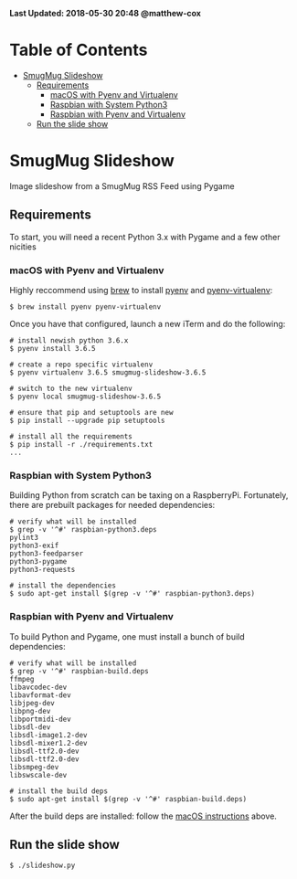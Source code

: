 **Last Updated: 2018-05-30 20:48 @matthew-cox**

Table of Contents
=================
  * [SmugMug Slideshow](#smugmug-slideshow)
    * [Requirements](#requirements)
      * [macOS with Pyenv and Virtualenv](#macos-with-pyenv-and-virtualenv)
      * [Raspbian with System Python3](#raspbian-with-system-python3)
      * [Raspbian with Pyenv and Virtualenv](#raspbian-with-pyenv-and-virtualenv)
    * [Run the slide show](#run-the-slide-show)

# SmugMug Slideshow

Image slideshow from a SmugMug RSS Feed using Pygame

## Requirements

To start, you will need a recent Python 3.x with Pygame and a few other nicities

### macOS with Pyenv and Virtualenv

Highly reccommend using [brew](https://brew.sh) to install [pyenv](https://github.com/pyenv/pyenv) and [pyenv-virtualenv](https://github.com/pyenv/pyenv-virtualenv):

    $ brew install pyenv pyenv-virtualenv

  Once you have that configured, launch a new iTerm and do the following:

    # install newish python 3.6.x
    $ pyenv install 3.6.5

    # create a repo specific virtualenv
    $ pyenv virtualenv 3.6.5 smugmug-slideshow-3.6.5

    # switch to the new virtualenv
    $ pyenv local smugmug-slideshow-3.6.5

    # ensure that pip and setuptools are new
    $ pip install --upgrade pip setuptools

    # install all the requirements
    $ pip install -r ./requirements.txt
    ...

### Raspbian with System Python3

Building Python from scratch can be taxing on a RaspberryPi. Fortunately, there are prebuilt packages for needed dependencies:

    # verify what will be installed
    $ grep -v '^#' raspbian-python3.deps
    pylint3
    python3-exif
    python3-feedparser
    python3-pygame
    python3-requests

    # install the dependencies
    $ sudo apt-get install $(grep -v '^#' raspbian-python3.deps)


### Raspbian with Pyenv and Virtualenv

To build Python and Pygame, one must install a bunch of build dependencies:

    # verify what will be installed
    $ grep -v '^#' raspbian-build.deps
    ffmpeg
    libavcodec-dev
    libavformat-dev
    libjpeg-dev
    libpng-dev
    libportmidi-dev
    libsdl-dev
    libsdl-image1.2-dev
    libsdl-mixer1.2-dev
    libsdl-ttf2.0-dev
    libsdl-ttf2.0-dev
    libsmpeg-dev
    libswscale-dev

    # install the build deps
    $ sudo apt-get install $(grep -v '^#' raspbian-build.deps)

After the build deps are installed: follow the [macOS instructions](#macos-with-pyenv-and-virtualenv) above.

## Run the slide show

    $ ./slideshow.py

